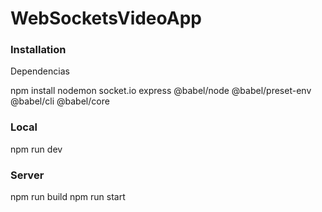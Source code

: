 # WebSocketsVideoApp

### Installation

Dependencias

npm install nodemon socket.io express @babel/node @babel/preset-env @babel/cli @babel/core

### Local

npm run dev

### Server

npm run build
npm run start